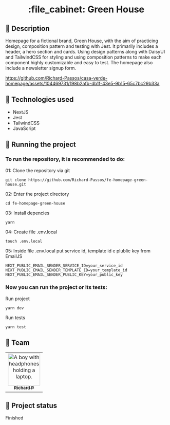 <h1 align="center">:file_cabinet: Green House</h1>

## :memo: Description
Homepage for a fictional brand, Green House, with the aim of practicing design, composition pattern and testing with Jest. It primarily includes a header, a hero section and cards. Using design patterns along with DaisyUI and TailwindCSS for styling and using composition patterns to make each component highly customizable and easy to test. The homepage also include a newsletter signup form.

https://github.com/Richard-Passos/casa-verde-homepage/assets/104469731/198b2afb-db1f-43e5-9b15-65c7bc29b33a

## :wrench: Technologies used
* NextJS
* Jest
* TailwindCSS
* JavaScript

## :rocket: Running the project
### To run the repository, it is recommended to do:
01: Clone the repository via git
```
git clone https://github.com/Richard-Passos/fe-homepage-green-house.git
```
02: Enter the project directory
```
cd fe-homepage-green-house
```
03: Install depencies
```
yarn
```
04: Create file .env.local
```
touch .env.local
```
05: Inside file .env.local put service id, template id e plublic key from EmailJS
```
NEXT_PUBLIC_EMAIL_SENDER_SERVICE_ID=your_service_id
NEXT_PUBLIC_EMAIL_SENDER_TEMPLATE_ID=your_template_id
NEXT_PUBLIC_EMAIL_SENDER_PUBLIC_KEY=your_public_key
```
### Now you can run the project or its tests:
Run project
```
yarn dev
```
Run tests
```
yarn test
```

## :handshake: Team
<table>
  <tr>
    <td align="center">
      <a href="https://github.com/Richard-Passos">
        <img src="https://img.freepik.com/vetores-premium/desenho-de-desenho-animado-de-um-programador_29937-8176.jpg" width="100px;" alt="A boy with headphones holding a laptop."/><br>
        <sub>
          <b>Richard P</b>
        </sub>
      </a>
    </td>
  </tr>
</table>

## :dart: Project status
Finished
